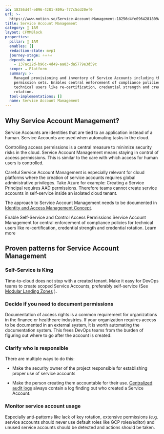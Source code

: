 ```yaml
---
id: 18256d4f-e096-4281-809a-f77c5dd20ef0
url: >-
  https://www.notion.so/Service-Account-Management-18256d4fe0964281809af77c5dd20ef0
title: Service Account Management
category: 🔐 IAM
layout: CFMMBlock
properties:
  pillar: 🔐 IAM
  enables: []
  redaction-state: mvp1
  journey-stage: ⭐️⭐️⭐️⭐️
  depends-on:
    - 137ac22d-b96c-4d49-aa83-da5779e3d59c
  scope: ☁️ Platform
  summary: >-
    Managed provisioning and inventory of Service Accounts including their
    permission sets. Enables central enforcement of compliance policies for
    technical users like re-certification, credential strength and credential
    rotation.
  tool-implementations: []
  name: Service Account Management
---
```


## Why Service Account Management?

Service Accounts are identities that are tied to an application instead of a human. Service Accounts are used when automating tasks in the cloud.

Controlling access permissions is a central measure to minimize security risks in the cloud. Service Account Management means staying in control of access permissions. This is similar to the care with which access for human users is controlled.

Careful Service Account Management is especially relevant for cloud platforms where the creation of service accounts requires global administrative privileges. Take Azure for example: Creating a Service Principal requires AAD permissions. Therefore teams cannot create service accounts in self-service inside an isolated cloud tenant.

The approach to Service Account Management needs to be documented in [Identity and Access Management Concept](/maturity-model/iam/identity-and-access-management-concept.md).

<!--notion-markdown-cms:raw-->
<CallToAction>
  <CtaHeader>Enable Self-Service and Control Access Permissions</CtaHeader>
  <CtaText>Service Account Management for central enforcement of compliance policies for technical users like re-certification, credential strength and credential rotation.</CtaText>
  <CtaButton class="btn-primary" url="https://www.meshcloud.io/2020/10/15/cloud-infrastructure-services-enterprise-wide-distribution-via-a-marketplace/">Learn more</CtaButton>
</CallToAction>

## Proven patterns for Service Account Management

### Self-Service is King

Time-to-cloud does not stop with a created tenant. Make it easy for DevOps teams to create scoped Service Accounts, preferably self-service (See [Modular Landing Zones](/maturity-model/tenant-management/modular-landing-zones.md) ).

### Decide if you need to document permissions

Documentation of access rights is a common requirement for organizations in the finance or healthcare industries. If your organization requires access to be documented in an external system, it is worth automating the documentation system. This frees DevOps teams from the burden of figuring out where to go after the account is created.

### Clarify who is responsible

There are multiple ways to do this: 

- Make the security owner of the project responsible for establishing proper use of service accounts

- Make the person creating them accountable for their use.  [Centralized audit logs](/maturity-model/security-and-compliance/centralized-audit-logs.md) always contain a log finding out who created a Service Account.

### Monitor service account usage

Especially anti-patterns like lack of key rotation, extensive permissions (e.g. service accounts should never use default roles like GCP roles/editor) and unused service accounts should be detected and actions should be taken.